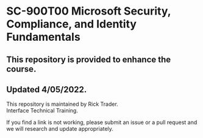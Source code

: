 # SC-900T00 Microsoft Security, Compliance, and Identity Fundamentals

## This repository is provided to enhance the course.
## Updated 4/05/2022.

This repository is maintained by Rick Trader.<br>
Interface Technical Training.<br>

If you find a link is not working, please submit an issue or a pull request and we will research and update appropriately.<br>
